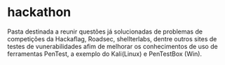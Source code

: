 # hackathon
Pasta destinada a reunir questões já solucionadas de problemas de competições da Hackaflag, Roadsec, shellterlabs, dentre outros sites de testes de vunerabilidades afim de melhorar os conhecimentos de uso de ferramentas PenTest, a exemplo do Kali(Linux) e PenTestBox (Win).
